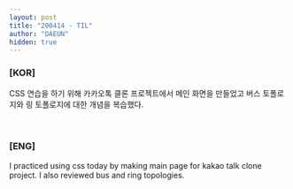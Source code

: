 ```yaml
---
layout: post
title: "200414 - TIL"
author: "DAEUN"
hidden: true
---
```


### [KOR]
CSS 연습을 하기 위해 카카오톡 클론 프로젝트에서 메인 화면을 만들었고 버스 토폴로지와 링 토폴로지에 대한 개념을 복습했다.
<br><br><br>
### [ENG]
I practiced using css today by making main page for kakao talk clone project. I also reviewed bus and ring topologies.